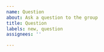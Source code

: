 ```yaml
---
name: Question
about: Ask a question to the group
title: Question
labels: new, question
assignees: ''

---
```




